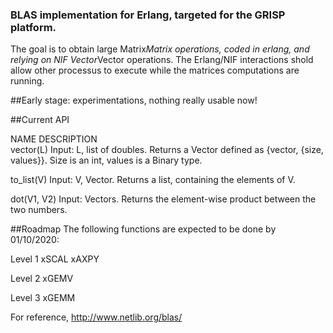 ### BLAS implementation for Erlang, targeted for the GRISP platform.

The goal is to obtain large Matrix*Matrix operations, coded in erlang,
and relying on NIF Vector*Vector operations.
The Erlang/NIF interactions shold allow other processus to execute while
the matrices computations are running.

##Early stage: experimentations, nothing really usable now!

##Current API

NAME            DESCRIPTION  
vector(L)       Input: L, list of doubles.
                Returns a Vector defined as {vector, {size, values}}.
                Size is an int, values is a Binary type.

to_list(V)      Input: V, Vector.
                Returns a list, containing the elements of V.

dot(V1, V2)     Input: Vectors.
                Returns the element-wise product between the two numbers.



##Roadmap
The following functions are expected to be done by 01/10/2020:

Level 1
    xSCAL
    xAXPY

Level 2
    xGEMV

Level 3
    xGEMM

For reference,
http://www.netlib.org/blas/
